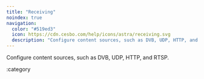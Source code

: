 ```yaml
---
title: "Receiving"
noindex: true
navigation:
  color: "#519ed3"
  icon: https://cdn.cesbo.com/help/icons/astra/receiving.svg
  description: "Configure content sources, such as DVB, UDP, HTTP, and RTSP"
---
```


Configure content sources, such as DVB, UDP, HTTP, and RTSP.

:category
